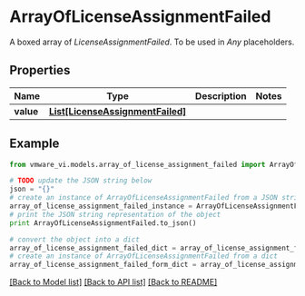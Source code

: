 # ArrayOfLicenseAssignmentFailed

A boxed array of *LicenseAssignmentFailed*. To be used in *Any* placeholders. 

## Properties
Name | Type | Description | Notes
------------ | ------------- | ------------- | -------------
**value** | [**List[LicenseAssignmentFailed]**](LicenseAssignmentFailed.md) |  | 

## Example

```python
from vmware_vi.models.array_of_license_assignment_failed import ArrayOfLicenseAssignmentFailed

# TODO update the JSON string below
json = "{}"
# create an instance of ArrayOfLicenseAssignmentFailed from a JSON string
array_of_license_assignment_failed_instance = ArrayOfLicenseAssignmentFailed.from_json(json)
# print the JSON string representation of the object
print ArrayOfLicenseAssignmentFailed.to_json()

# convert the object into a dict
array_of_license_assignment_failed_dict = array_of_license_assignment_failed_instance.to_dict()
# create an instance of ArrayOfLicenseAssignmentFailed from a dict
array_of_license_assignment_failed_form_dict = array_of_license_assignment_failed.from_dict(array_of_license_assignment_failed_dict)
```
[[Back to Model list]](../README.md#documentation-for-models) [[Back to API list]](../README.md#documentation-for-api-endpoints) [[Back to README]](../README.md)


